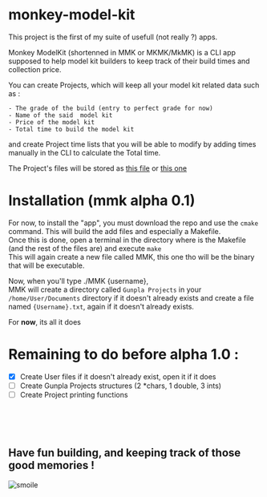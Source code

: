 # monkey-model-kit
This project is the first of my suite of usefull (not really ?) apps.

Monkey ModelKit (shortenned in MMK or MKMK/MkMK) is a CLI app supposed to help model kit builders to keep track of their build times and collection price.

You can create Projects, which will keep all your model kit related data such as :

    - The grade of the build (entry to perfect grade for now)
    - Name of the said  model kit
    - Price of the model kit
    - Total time to build the model kit

and create Project time lists that you will be able to modify by adding times manually in the CLI to calculate the Total time.

 The Project's files will be stored as [this file](DataFiles/User1.txt) or [this one](DataFiles/User2.txt)

# Installation (mmk alpha 0.1)

For now, to install the "app", you must download the repo and use the `cmake` command. This will build the add files and especially a Makefile. <br>
Once this is done, open a terminal in the directory where is the Makefile (and the rest of the files are) and execute `make`<br>
This will again create a new file called MMK, this one tho will be the binary that will be executable.

Now, when you'll type ./MMK {username}, <br>
MMK will create a directory called `Gunpla Projects` in your `/home/User/Documents` directory if it doesn't already exists and create a file named `{Username}.txt`, again if it doesn't already exists.<br>

For **now**, its all it does

# Remaining to do before alpha 1.0 :
- [x] Create User files if it doesn't already exist, open it if it does
- [ ] Create Gunpla Projects structures (2 *chars, 1 double, 3 ints)
- [ ] Create Project printing functions

<br>
<br>
<br>

## Have fun building, and keeping track of those good memories !
![smoile](https://user-images.githubusercontent.com/48187939/148104181-08977639-c1a6-4538-acc3-6bbb2c32a19c.png)

